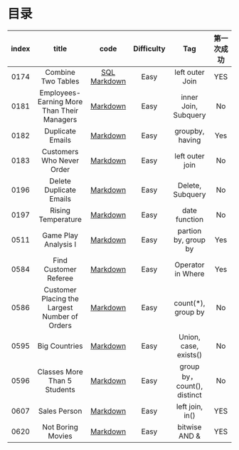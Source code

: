 # 目录

| index | title                                         | code                                                                                                                                  | Difficulty | Tag                        | 第一次成功 |
|:-----:|:---------------------------------------------:|:-------------------------------------------------------------------------------------------------------------------------------------:|:----------:|:--------------------------:|:-----:|
| 0174  | Combine Two Tables                            | [SQL](./src/0175.Combine-Two-Tables/0175.Combine-Two-Tables.sql) [Markdown](./src/0175.Combine-Two-Tables/0175.Combine-Two-Tables.md) | Easy       | left outer Join            | YES   |
| 0181  | Employees-Earning More Than Their Managers    | [Markdown](./src/0181.Employees-Earning-More-Than-Their-Managers/0181.Employees-Earning-More-Than-Their-Managers.md)                  | Easy       | inner Join, Subquery       | No    |
| 0182  | Duplicate Emails                              | [Markdown](./src/0182.Duplicate-Emails/0182.Duplicate-Emails.md)                                                                      | Easy       | groupby, having            | Yes   |
| 0183  | Customers Who Never Order                     | [Markdown](./src/0183.Customers-Who-Never-Order/0183.Customers-Who-Never-Order.md)                                                    | Easy       | left outer join            | No    |
| 0196  | Delete Duplicate Emails                       | [Markdown](./src/0196.Delete-Duplicate-Emails/0196.Delete-Duplicate-Emails.md)                                                        | Easy       | Delete, Subquery           | No    |
| 0197  | Rising Temperature                            | [Markdown](./src/0197.Rising-Temperature/0197.Rising-Temperature.md)                                                                  | Easy       | date function              | No    |
| 0511  | Game Play Analysis I                          | [Markdown](./src/0511.Game-Play-Analysis-I/0511.Game-Play-Analysis-I.md)                                                              | Easy       | partion by, group by       | Yes   |
| 0584  | Find Customer Referee                         | [Markdown](./src/0584.Find-Customer-Referee/0584.Find-Customer-Referee.md)                                                            | Easy       | Operator in Where          | Yes   |
| 0586  | Customer Placing the Largest Number of Orders | [Markdown](./src/0586.Customer-Placing-the-Largest-Number-of-Orders/0586.Customer-Placing-the-Largest-Number-of-Orders.md)            | Easy       | count(\*), group by        | No    |
| 0595  | Big Countries                                 | [Markdown](./src/0595.Big-Countries/0595.Big-Countries.md)                                                                            | Easy       | Union, case, exists()      | No    |
| 0596  | Classes More Than 5 Students                  | [Markdown](./src/0596.Classes-More-Than-5-Students/0596.Classes-More-Than-5-Students.md)                                              | Easy       | group by，count(), distinct | No    |
| 0607  | Sales Person                                  | [Markdown](./src/0607.Sales-Person/0607.Sales-Person.md)                                                                              | Easy       | left join, in()            | YES   |
| 0620  | Not Boring Movies                             | [Markdown](./src/0620.Not-Boring-Movies.md)                                                                                           | Easy       | bitwise AND &              | YES   |

